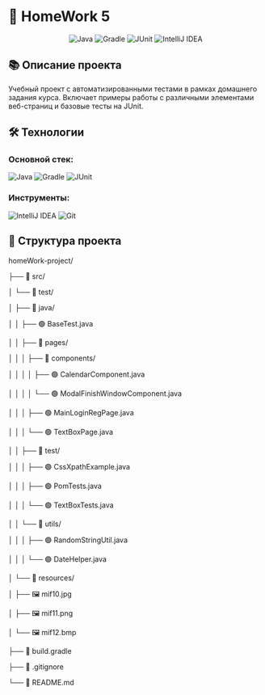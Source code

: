 # 🎯 HomeWork 5

<div align="center">

![Java](https://img.shields.io/badge/Java-ED8B00?style=for-the-badge&logo=java&logoColor=white)
![Gradle](https://img.shields.io/badge/Gradle-02303A?style=for-the-badge&logo=gradle&logoColor=white)
![JUnit](https://img.shields.io/badge/JUnit-25A162?style=for-the-badge&logo=junit5&logoColor=white)
![IntelliJ IDEA](https://img.shields.io/badge/IntelliJ_IDEA-000000?style=for-the-badge&logo=intellij-idea&logoColor=white)

</div>

## 📚 Описание проекта

Учебный проект с автоматизированными тестами в рамках домашнего задания курса. Включает примеры работы с различными элементами веб-страниц и базовые тесты на JUnit.

## 🛠 Технологии

### Основной стек:
![Java](https://img.shields.io/badge/Java-17-ED8B00?style=flat-square&logo=java&logoColor=white)
![Gradle](https://img.shields.io/badge/Gradle-8.0-02303A?style=flat-square&logo=gradle&logoColor=white)
![JUnit](https://img.shields.io/badge/JUnit-5.9-25A162?style=flat-square&logo=junit5&logoColor=white)

### Инструменты:
![IntelliJ IDEA](https://img.shields.io/badge/IntelliJ_IDEA-2023-000000?style=flat-square&logo=intellij-idea&logoColor=white)
![Git](https://img.shields.io/badge/Git-F05032?style=flat-square&logo=git&logoColor=white)

## 📁 Структура проекта

homeWork-project/

├── 📁 src/

│   └── 📁 test/

│       ├── 📁 java/

│       │   ├── 🟢 BaseTest.java

│       │   ├── 📁 pages/

│       │   │   ├── 📁 components/

│       │   │   │   ├── 🟢 CalendarComponent.java

│       │   │   │   └── 🟢 ModalFinishWindowComponent.java

│       │   │   ├── 🟢 MainLoginRegPage.java

│       │   │   └── 🟢 TextBoxPage.java

│       │   ├── 📁 test/

│       │   │   ├── 🟢 CssXpathExample.java

│       │   │   ├── 🟢 PomTests.java

│       │   │   └── 🟢 TextBoxTests.java

│       │   └── 📁 utils/

│       │   │   ├── 🟢 RandomStringUtil.java

│       │   │   └── 🟢 DateHelper.java

│       └── 📁 resources/

│           ├── 🖼️ mif10.jpg

│           ├── 🖼️ mif11.png

│           └── 🖼️ mif12.bmp

├── 📄 build.gradle

├── 📄 .gitignore

└── 📄 README.md

